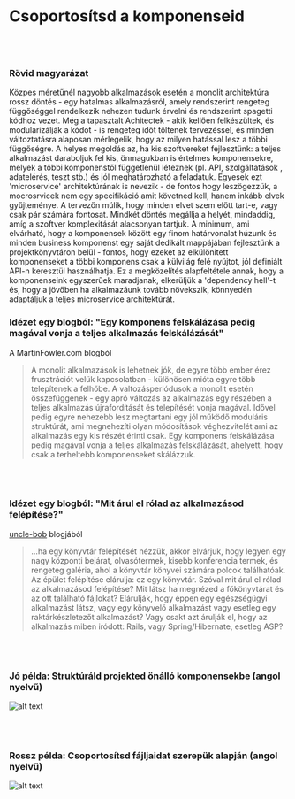 # Csoportosítsd a komponenseid

<br/><br/>

### Rövid magyarázat

Közpes méretűnél nagyobb alkalmazások esetén a monolit architektúra rossz döntés - egy hatalmas alkalmazásról, amely rendszerint rengeteg függőséggel rendelkezik nehezen tudunk érvelni és rendszerint spagetti kódhoz vezet. Még a tapasztalt Achitectek - akik kellően felkészültek, és modularizálják a kódot - is rengeteg időt töltenek tervezéssel, és minden változtatásra alaposan mérlegelik, hogy az milyen hatással lesz a többi függőségre. A helyes megoldás az, ha kis szoftvereket fejlesztünk: a teljes alkalmazást daraboljuk fel kis, önmagukban is értelmes komponensekre, melyek a többi komponenstől függetlenül léteznek (pl. API, szolgáltatások , adatelérés, teszt stb.) és jól meghatározható a feladatuk. Egyesek ezt 'microservice' architektúrának is nevezik -  de fontos hogy leszögezzük, a mocrosrvicek nem egy specifikáció amit követned kell, hanem inkább  elvek gyűjteménye. A tervezőn múlik, hogy minden elvet szem előtt tart-e, vagy csak pár számára fontosat. Mindkét döntés megállja a helyét, mindaddig, amíg a szoftver komplexitását alacsonyan tartjuk. A minimum, ami elvárható, hogy a komponensek között egy finom határvonalat húzunk és minden business komponenst egy saját dedikált mappájában fejlesztünk a projektkönyvtáron belül - fontos, hogy ezeket az elkülönített komponenseket a többi komponens csak a külvilág felé nyújtot, jól definiált API-n keresztül használhatja. Ez a megközelítés alapfeltétele annak, hogy a komponenseink egyszerűek maradjanak, elkerüljük a 'dependency hell'-t és, hogy a jövőben ha alkalmazáunk tovább növekszik, könnyedén adaptáljuk a teljes microservice architektúrát.

### Idézet egy blogból: "Egy komponens felskálázása pedig magával vonja a teljes alkalmazás felskálázását"

 A MartinFowler.com blogból

> A monolit alkalmazások is lehetnek jók, de egyre több ember érez frusztrációt velük kapcsolatban - különösen mióta egyre több telepítenek a felhőbe. A valtozásperiódusok a monolit esetén összefüggenek - egy apró változás az alkalmazás egy részében a teljes alkalmazás újrafordítását és telepítését vonja magával. Idővel pedig egyre nehezebb lesz megtartani egy jól működő moduláris struktúrát, ami megnehezíti olyan módosítások véghezvitelét ami az alkalmazás egy kis részét érinti csak. Egy komponens felskálázása pedig magával vonja a teljes alkalmazás felskálázását, ahelyett, hogy csak a terheltebb komponenseket skálázzuk.

<br/><br/>

### Idézet egy blogból: "Mit árul el rólad az alkalmazásod felépítése?"

  [uncle-bob](https://8thlight.com/blog/uncle-bob/2011/09/30/Screaming-Architecture.html) blogjából
> ...ha egy könyvtár felépítését nézzük, akkor elvárjuk, hogy legyen egy nagy központi bejárat, olvasótermek, kisebb konferencia termek, és rengeteg galéria, ahol a könyvtár könyvei számára polcok találhatóak. Az épület felépítése elárulja: ez egy könyvtár.
Szóval mit árul el rólad az alkalmazásod felépítése? Mit látsz ha megnézed a főkönyvtárat és az ott található fájlokat? Elárulják, hogy éppen egy egészségügyi alkalmazást látsz, vagy egy könyvelő alkalmazást vagy esetleg egy raktárkészletezőt alkalmazást? Vagy csakt azt árulják el, hogy az alkalmazás miben iródott: Rails, vagy Spring/Hibernate, esetleg ASP?

<br/><br/>

### Jó példa: Struktúráld projekted önálló komponensekbe (angol nyelvű)

![alt text](https://github.com/i0natan/nodebestpractices/blob/master/assets/images/structurebycomponents.PNG "Struktúráld projekted önálló komponensekbe")

<br/><br/>

### Rossz példa: Csoportosítsd fájljaidat szerepük alapján (angol nyelvű)

![alt text](https://github.com/i0natan/nodebestpractices/blob/master/assets/images/structurebyroles.PNG "Csoportosítsd fájljaidat szerepük alapjén")
